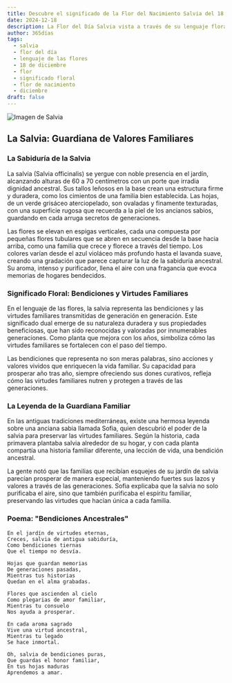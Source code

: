 ```yaml
---
title: Descubre el significado de la Flor del Nacimiento Salvia del 18 de diciembre
date: 2024-12-18
description: La Flor del Día Salvia vista a través de su lenguaje floral e historias
author: 365días
tags:
  - salvia
  - flor del día
  - lenguaje de las flores
  - 18 de diciembre
  - flor
  - significado floral
  - flor de nacimiento
  - diciembre
draft: false
---
```


![Imagen de Salvia](https://cdn.pixabay.com/photo/2019/05/17/13/00/sage-4209656_1280.jpg#center)


## La Salvia: Guardiana de Valores Familiares

### La Sabiduría de la Salvia

La salvia (Salvia officinalis) se yergue con noble presencia en el jardín, alcanzando alturas de 60 a 70 centímetros con un porte que irradia dignidad ancestral. Sus tallos leñosos en la base crean una estructura firme y duradera, como los cimientos de una familia bien establecida. Las hojas, de un verde grisáceo aterciopelado, son ovaladas y finamente texturadas, con una superficie rugosa que recuerda a la piel de los ancianos sabios, guardando en cada arruga secretos de generaciones.

Las flores se elevan en espigas verticales, cada una compuesta por pequeñas flores tubulares que se abren en secuencia desde la base hacia arriba, como una familia que crece y florece a través del tiempo. Los colores varían desde el azul violáceo más profundo hasta el lavanda suave, creando una gradación que parece capturar la luz de la sabiduría ancestral. Su aroma, intenso y purificador, llena el aire con una fragancia que evoca memorias de hogares bendecidos.

### Significado Floral: Bendiciones y Virtudes Familiares

En el lenguaje de las flores, la salvia representa las bendiciones y las virtudes familiares transmitidas de generación en generación. Este significado dual emerge de su naturaleza duradera y sus propiedades beneficiosas, que han sido reconocidas y valoradas por innumerables generaciones. Como planta que mejora con los años, simboliza cómo las virtudes familiares se fortalecen con el paso del tiempo.

Las bendiciones que representa no son meras palabras, sino acciones y valores vividos que enriquecen la vida familiar. Su capacidad para prosperar año tras año, siempre ofreciendo sus dones curativos, refleja cómo las virtudes familiares nutren y protegen a través de las generaciones.

### La Leyenda de la Guardiana Familiar

En las antiguas tradiciones mediterráneas, existe una hermosa leyenda sobre una anciana sabia llamada Sofia, quien descubrió el poder de la salvia para preservar las virtudes familiares. Según la historia, cada primavera plantaba salvia alrededor de su hogar, y con cada planta compartía una historia familiar diferente, una lección de vida, una bendición ancestral.

La gente notó que las familias que recibían esquejes de su jardín de salvia parecían prosperar de manera especial, manteniendo fuertes sus lazos y valores a través de las generaciones. Sofia explicaba que la salvia no solo purificaba el aire, sino que también purificaba el espíritu familiar, preservando las virtudes que hacían única a cada familia.

### Poema: "Bendiciones Ancestrales"

    En el jardín de virtudes eternas,
    Creces, salvia de antigua sabiduría,
    Como bendiciones tiernas
    Que el tiempo no desvía.

    Hojas que guardan memorias
    De generaciones pasadas,
    Mientras tus historias
    Quedan en el alma grabadas.

    Flores que ascienden al cielo
    Como plegarias de amor familiar,
    Mientras tu consuelo
    Nos ayuda a prosperar.

    En cada aroma sagrado
    Vive una virtud ancestral,
    Mientras tu legado
    Se hace inmortal.

    Oh, salvia de bendiciones puras,
    Que guardas el honor familiar,
    En tus hojas maduras
    Aprendemos a amar.
